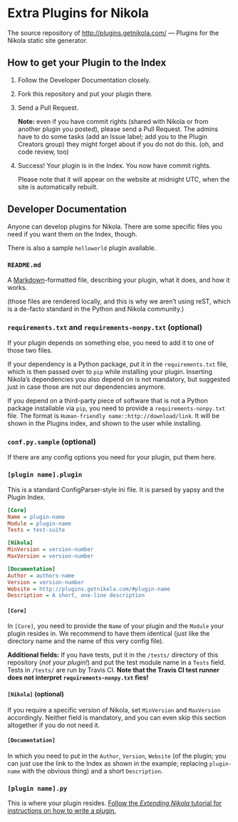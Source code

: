 Extra Plugins for Nikola
========================

The source repository of <http://plugins.getnikola.com/> — Plugins for the Nikola static site generator.

## How to get your Plugin to the Index

1. Follow the Developer Documentation closely.
2. Fork this repository and put your plugin there.
3. Send a Pull Request.
   
   **Note:** even if you have commit rights (shared with Nikola or from another plugin you posted), please send a Pull Request.  The admins have to do some tasks (add an Issue label; add you to the Plugin Creators group) they might forget about if you do not do this.  (oh, and code review, too)

4. Success!  Your plugin is in the Index.  You now have commit rights.
 
   Please note that it will appear on the website at midnight UTC, when the site is automatically rebuilt.


## Developer Documentation

Anyone can develop plugins for Nikola.  There are some specific files you need if you want them on the Index, though.

There is also a sample `helloworld` plugin available.

### `README.md`

A [Markdown](http://daringfireball.net/projects/markdown/)-formatted file, describing your plugin, what it does, and how it works.

(those files are rendered locally, and this is why we aren’t using reST, which is a de-facto standard in the Python and Nikola community.)

### `requirements.txt` and `requirements-nonpy.txt` (optional)

If your plugin depends on something else, you need to add it to one of those two files.

If your dependency is a Python package, put it in the `requirements.txt` file, which is then passed over to `pip` while installing your plugin.  Inserting Nikola’s dependencies you also depend on is not mandatory, but suggested just in case those are not our dependencies anymore.

If you depend on a third-party piece of software that is not a Python package installable via `pip`, you need to provide a `requirements-nonpy.txt` file.  The format is `Human-friendly name::http://download/link`.  It will be shown in the Plugins index, and shown to the user while installing.

### `conf.py.sample` (optional)

If there are any config options you need for your plugin, put them here.

### `[plugin name].plugin`

This is a standard ConfigParser-style ini file.  It is parsed by yapsy and the Plugin Index.

```ini
[Core]
Name = plugin-name
Module = plugin-name
Tests = test-suite

[Nikola]
MinVersion = version-number
MaxVersion = version-number

[Documentation]
Author = authors-name
Version = version-number
Website = http://plugins.getnikola.com/#plugin-name
Description = A short, one-line description
```

#### `[Core]`

In `[Core]`, you need to provide the `Name` of your plugin and the `Module` your plugin resides in.  We recommend to have them identical (just like the directory name and the name of this very config file).

**Additional fields:** If you have tests, put it in the `/tests/` directory of this repository (*not your plugin!*) and put the test module name in a `Tests` field.  Tests in `/tests/` are run by Travis CI.  **Note that the Travis CI test runner does not interpret `requirements-nonpy.txt` fies!**

#### `[Nikola]` (optional)

If you require a specific version of Nikola, set `MinVersion` and `MaxVersion` accordingly.  Neither field is mandatory, and you can even skip this section altogether if you do not need it.

#### `[Documentation]`

In which you need to put in the `Author`, `Version`, `Website` (of the plugin; you can just use the link to the Index as shown in the example; replacing `plugin-name` with the obvious thing) and a short `Description`.


### `[plugin name].py`

This is where your plugin resides.  [Follow the *Extending Nikola* tutorial for instructions on how to write a plugin.](http://getnikola.com/extending.html)
